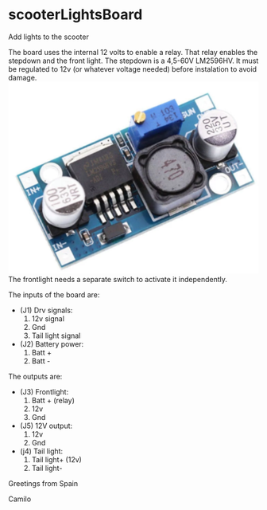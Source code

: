 # scooterLightsBoard
Add lights to the scooter

The board uses the internal 12 volts to enable a relay.
That relay enables the stepdown and the front light.
The stepdown is a 4,5-60V LM2596HV. It must be regulated to 12v (or whatever voltage needed) before instalation to avoid damage.
<img src="stepdown.bmp" width="600" />
The frontlight needs a separate switch to activate it independently.

The inputs of the board are:
* (J1) Drv signals:
  1. 12v signal
  2. Gnd
  3. Tail light signal
* (J2) Battery power:
  1. Batt +
  2. Batt -

The outputs are:
* (J3) Frontlight:
  1. Batt + (relay)
  2. 12v
  3. Gnd
* (J5) 12V output:
  1. 12v
  2. Gnd
* (j4) Tail light:
  1. Tail light+ (12v)
  2. Tail light-


Greetings from Spain

Camilo
